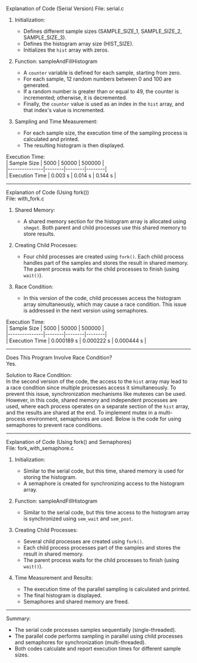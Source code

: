 Explanation of Code (Serial Version) 
File: serial.c

1. Initialization:  
   - Defines different sample sizes (SAMPLE_SIZE_1, SAMPLE_SIZE_2, SAMPLE_SIZE_3).  
   - Defines the histogram array size (HIST_SIZE).  
   - Initializes the `hist` array with zeros.

2. Function: sampleAndFillHistogram 
   - A `counter` variable is defined for each sample, starting from zero.  
   - For each sample, 12 random numbers between 0 and 100 are generated.  
   - If a random number is greater than or equal to 49, the counter is incremented; otherwise, it is decremented.  
   - Finally, the `counter` value is used as an index in the `hist` array, and that index's value is incremented.

3. Sampling and Time Measurement:  
   - For each sample size, the execution time of the sampling process is calculated and printed.  
   - The resulting histogram is then displayed.

Execution Time:  
| Sample Size   | 5000   | 50000  | 500000 |  
|---------------|--------|--------|--------|  
| Execution Time | 0.003 s | 0.014 s | 0.144 s |

---

Explanation of Code (Using fork())  
File: with_fork.c

1. Shared Memory:  
   - A shared memory section for the histogram array is allocated using `shmget`. Both parent and child processes use this shared memory to store results.

2. Creating Child Processes:  
   - Four child processes are created using `fork()`. Each child process handles part of the samples and stores the result in shared memory. The parent process waits for the child processes to finish (using `wait()`).

3. Race Condition:  
   - In this version of the code, child processes access the histogram array simultaneously, which may cause a race condition. This issue is addressed in the next version using semaphores.

Execution Time:  
| Sample Size   | 5000   | 50000  | 500000 |  
|---------------|--------|--------|--------|  
| Execution Time | 0.000189 s | 0.000222 s | 0.000444 s |

---

Does This Program Involve Race Condition?  
Yes.

Solution to Race Condition:  
In the second version of the code, the access to the `hist` array may lead to a race condition since multiple processes access it simultaneously. To prevent this issue, synchronization mechanisms like mutexes can be used. However, in this code, shared memory and independent processes are used, where each process operates on a separate section of the `hist` array, and the results are shared at the end. To implement mutex in a multi-process environment, semaphores are used. Below is the code for using semaphores to prevent race conditions.

---

Explanation of Code (Using fork() and Semaphores)  
File: fork_with_semaphore.c

1. Initialization:  
   - Similar to the serial code, but this time, shared memory is used for storing the histogram.  
   - A semaphore is created for synchronizing access to the histogram array.

2. Function: sampleAndFillHistogram  
   - Similar to the serial code, but this time access to the histogram array is synchronized using `sem_wait` and `sem_post`.

3. Creating Child Processes:  
   - Several child processes are created using `fork()`.  
   - Each child process processes part of the samples and stores the result in shared memory.  
   - The parent process waits for the child processes to finish (using `wait()`).

4. Time Measurement and Results:  
   - The execution time of the parallel sampling is calculated and printed.  
   - The final histogram is displayed.  
   - Semaphores and shared memory are freed.

---

Summary:  
- The serial code processes samples sequentially (single-threaded).  
- The parallel code performs sampling in parallel using child processes and semaphores for synchronization (multi-threaded).  
- Both codes calculate and report execution times for different sample sizes.
